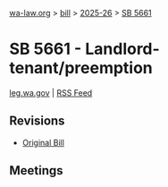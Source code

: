 [wa-law.org](/) > [bill](/bill/) > [2025-26](/bill/2025-26/) > [SB 5661](/bill/2025-26/sb/5661/)

# SB 5661 - Landlord-tenant/preemption
[leg.wa.gov](https://app.leg.wa.gov/billsummary?BillNumber=5661&Year=2025&Initiative=false) | [RSS Feed](./rss.xml)

## Revisions
* [Original Bill](1/)

## Meetings